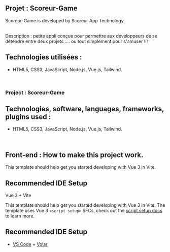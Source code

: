 ## Projet : Scoreur-Game  ##

Scoreur-Game is developed by Scoreur App Technology.

  <br>
Description : petite appli conçue pour permettre aux développeurs de se détendre entre deux projets .... ou tout simplement pour s'amuser !!!




 ## Technologies utilisées : ##
 
- HTML5, CSS3, JavaScript, Node.js, Vue.js, Tailwind.

 <br>


 ### Project  : Scoreur-Game ###


## Technologies, software, languages, frameworks, plugins used : ##

- HTML5, CSS3, JavaScript, Node.js, Vue.js, Tailwind.


<br>

## Front-end : How to make this project work. ##

This template should help get you started developing with Vue 3 in Vite.

## Recommended IDE Setup

Vue 3 + Vite

This template should help get you started developing with Vue 3 in Vite. The template uses Vue 3 `<script setup>` SFCs, check out the [script setup docs](https://v3.vuejs.org/api/sfc-script-setup.html#sfc-script-setup) to learn more.

## Recommended IDE Setup

- [VS Code](https://code.visualstudio.com/) + [Volar](https://marketplace.visualstudio.com/items?itemName=Vue.volar)
